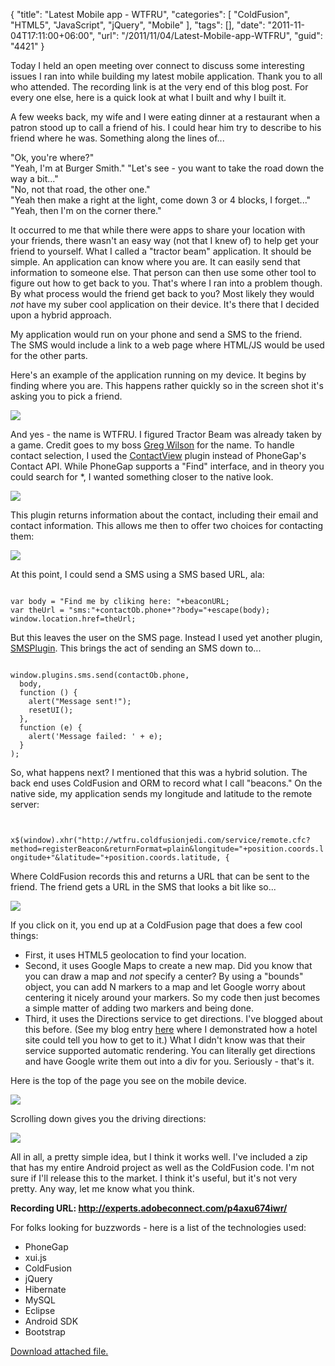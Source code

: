 {
	"title": "Latest Mobile app - WTFRU",
	"categories": [
		"ColdFusion",
		"HTML5",
		"JavaScript",
		"jQuery",
		"Mobile"
	],
	"tags": [],
	"date": "2011-11-04T17:11:00+06:00",
	"url": "/2011/11/04/Latest-Mobile-app-WTFRU",
	"guid": "4421"
}

Today I held an open meeting over connect to discuss some interesting issues I ran into while building my latest mobile application. Thank you to all who attended. The recording link is at the very end of this blog post. For every one else, here is a quick look at what I built and why I built it.
<!--more-->
<p>

A few weeks back, my wife and I were eating dinner at a restaurant when a patron stood up to call a friend of his. I could hear him try to describe to his friend where he was. Something along the lines of...

<p>

"Ok, you're where?"<br/>
"Yeah, I'm at Burger Smith."
"Let's see - you want to take the road down the way a bit..."<br>
"No, not that road, the other one."<br/>
"Yeah then make a right at the light, come down 3 or 4 blocks, I forget..."<br/>
"Yeah, then I'm on the corner there."

<p>

It occurred to me that while there were apps to share your location with your friends, there wasn't an easy way (not that I knew of) to help get your friend to yourself. What I called a "tractor beam" application. It should be simple. An application can know where you are. It can easily send that information to someone else. That person can then use some other tool to figure out how to get back to you. That's where I ran into a problem though. By what process would the friend get back to you? Most likely they would <i>not</i> have my suber cool application on their device. It's there that I decided upon a hybrid approach.

<p>

My application would run on your phone and send a SMS to the friend.<br/>
The SMS would include a link to a web page where HTML/JS would be used for the other parts.

<p>

Here's an example of the application running on my device. It begins by finding where you are. This happens rather quickly so in the screen shot it's asking you to pick a friend.

<p>

<img src="https://static.raymondcamden.com/images/s13.png" />

<p>

And yes - the name is WTFRU. I figured Tractor Beam was already taken by a game. Credit goes to my boss <a href="http://gregsramblings.com/">Greg Wilson</a> for the name. To handle contact selection, I used the <a href="https://github.com/phonegap/phonegap-plugins/tree/master/Android/ContactView">ContactView</a> plugin instead of PhoneGap's Contact API. While PhoneGap supports a "Find" interface, and in theory you could search for *, I wanted something closer to the native look. 

<p>

<img src="https://static.raymondcamden.com/images/cfjedi/s24.png" />

<p>

This plugin returns information about the contact, including their email and contact information. This allows me then to offer two choices for contacting them:

<p>

<img src="https://static.raymondcamden.com/images/cfjedi/s32.png" />

<p>

At this point, I could send a SMS using a SMS based URL, ala:

<p>

<code>
var body = "Find me by cliking here: "+beaconURL;
var theUrl = "sms:"+contactOb.phone+"?body="+escape(body);
window.location.href=theUrl;
</code>

<p>

But this leaves the user on the SMS page. Instead I used yet another plugin, <a href="https://github.com/phonegap/phonegap-plugins/tree/master/Android/SMSPlugin">SMSPlugin</a>. This brings the act of sending an SMS down to...

<p>

<code>
window.plugins.sms.send(contactOb.phone, 
  body, 
  function () { 
    alert("Message sent!");
    resetUI();
  },
  function (e) {
    alert('Message failed: ' + e);
  }
);
</code>

<p>

So, what happens next? I mentioned that this was a hybrid solution. The back end uses ColdFusion and ORM to record what I call "beacons." On the native side, my application sends my longitude and latitude to the remote server:

<p>

<code>
    x$(window).xhr("http://wtfru.coldfusionjedi.com/service/remote.cfc?method=registerBeacon&returnFormat=plain&longitude="+position.coords.longitude+"&latitude="+position.coords.latitude, {
</code>

<p>

Where ColdFusion records this and returns a URL that can be sent to the friend. The friend gets a URL in the SMS that looks a bit like so...

<p>

<img src="https://static.raymondcamden.com/images/cfjedi/s4.png" />

<p>

If you click on it, you end up at a ColdFusion page that does a few cool things:

<p>

<ul>
<li>First, it uses HTML5 geolocation to find your location.
<li>Second, it uses Google Maps to create a new map. Did you know that you can draw a map and <i>not</i> specify a center? By using a "bounds" object, you can add N markers to a map and let Google worry about centering it nicely around your markers. So my code then just becomes a simple matter of adding two markers and being done.
<li>Third, it uses the Directions service to get directions. I've blogged about this before. (See my blog entry <a href="http://www.coldfusionjedi.com/index.cfm/2011/3/9/Adding-driving-directions-to-a-jQuery-Mobile-web-site">here</a> where I demonstrated how a hotel site could tell you how to get to it.) What I didn't know was that their service supported automatic rendering. You can literally get directions and have Google write them out into a div for you. Seriously - that's it.
</ul>

<p>

Here is the top of the page you see on the mobile device.

<p>

<img src="https://static.raymondcamden.com/images/cfjedi/s5.png" />

<p>

Scrolling down gives you the driving directions:

<p>

<img src="https://static.raymondcamden.com/images/cfjedi/s6.png" />

<p>

All in all, a pretty simple idea, but I think it works well. I've included a zip that has my entire Android project as well as the ColdFusion code. I'm not sure if I'll release this to the market. I think it's useful, but it's not very pretty. Any way, let me know what you think.

<p>

<b>Recording URL: <a href="http://experts.adobeconnect.com/p4axu674iwr/">http://experts.adobeconnect.com/p4axu674iwr/</a></b>

<p>

For folks looking for buzzwords - here is a list of the technologies used:

<p>

<ul>
<li>PhoneGap
<li>xui.js
<li>ColdFusion
<li>jQuery
<li>Hibernate
<li>MySQL
<li>Eclipse
<li>Android SDK
<li>Bootstrap
</ul><p><a href='enclosures/C%3A%5Chosts%5C2009%2Ecoldfusionjedi%2Ecom%5Cenclosures%2Fwtfru%2Ezip'>Download attached file.</a></p>